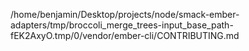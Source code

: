 /home/benjamin/Desktop/projects/node/smack-ember-adapters/tmp/broccoli_merge_trees-input_base_path-fEK2AxyO.tmp/0/vendor/ember-cli/CONTRIBUTING.md